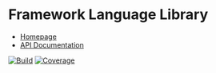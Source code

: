 # Framework Language Library

- [Homepage](https://the-framework.gitlab.io/libraries/language.html)
- [API Documentation](https://the-framework.gitlab.io/libraries/language/docs/)

[![Build](https://gitlab.com/the-framework/libraries/language/badges/master/build.svg)](https://gitlab.com/the-framework/libraries/language/-/jobs)
[![Coverage](https://gitlab.com/the-framework/libraries/language/badges/master/coverage.svg?job=test:php7.3)](https://the-framework.gitlab.io/libraries/language/coverage/)
